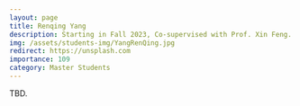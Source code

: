```yaml
---
layout: page
title: Renqing Yang
description: Starting in Fall 2023, Co-supervised with Prof. Xin Feng. <br> Research Topic&#58; Feature-Based Adversarial Attack.
img: /assets/students-img/YangRenQing.jpg
redirect: https://unsplash.com
importance: 109
category: Master Students
---
```


TBD.
